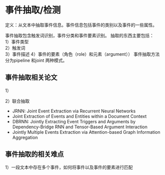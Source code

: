 # 事件抽取/检测

定义：从文本中抽取事件信息。事件信息包括事件的类别以及事件的一些属性。

事件抽取包含触发词识别，事件分类和事件要素识别。
抽取的东西主要包括：  
1）事件类型  
2）触发词  
3）事件描述
4）事件的要素（角色（role）和元素（argument））
事件抽取方法分为pipeline 和joint 两种模式。

## 事件抽取相关论文
1）

2）联合抽取
- JRNN: Joint Event Extraction via Recurrent Neural Networks
- Joint Extraction of Events and Entities within a Document Context
- DBRNN: Jointly Extracting Event Triggers and Arguments by Dependency-Bridge RNN and Tensor-Based Argument Interaction
- Jointly Multiple Events Extraction via Attention-based Graph Information Aggregation


## 事件抽取的相关难点
1）一段文本中存在多个事件，如何将事件以及事件的要素进行匹配




